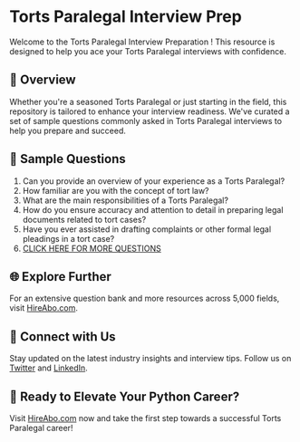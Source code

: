 # Torts Paralegal Interview Prep

Welcome to the Torts Paralegal Interview Preparation ! This resource is designed to help you ace your Torts Paralegal interviews with confidence.

## 🚀 Overview

Whether you're a seasoned Torts Paralegal or just starting in the field, this repository is tailored to enhance your interview readiness. We've curated a set of sample questions commonly asked in Torts Paralegal interviews to help you prepare and succeed.

## 📝 Sample Questions

1. Can you provide an overview of your experience as a Torts Paralegal?
2. How familiar are you with the concept of tort law?
3. What are the main responsibilities of a Torts Paralegal?
4. How do you ensure accuracy and attention to detail in preparing legal documents related to tort cases?
5. Have you ever assisted in drafting complaints or other formal legal pleadings in a tort case?
6. [CLICK HERE FOR MORE QUESTIONS](https://hireabo.com/job/9_2_15/Torts%20Paralegal)

## 🌐 Explore Further

For an extensive question bank and more resources across 5,000 fields, visit [HireAbo.com](https://www.hireabo.com).

## 📱 Connect with Us

Stay updated on the latest industry insights and interview tips. Follow us on [Twitter](https://twitter.com/hireabo) and [LinkedIn](https://www.linkedin.com/in/hire-abo-3609972a8/).

## 🚀 Ready to Elevate Your Python Career?

Visit [HireAbo.com](https://www.hireabo.com) now and take the first step towards a successful Torts Paralegal career!
